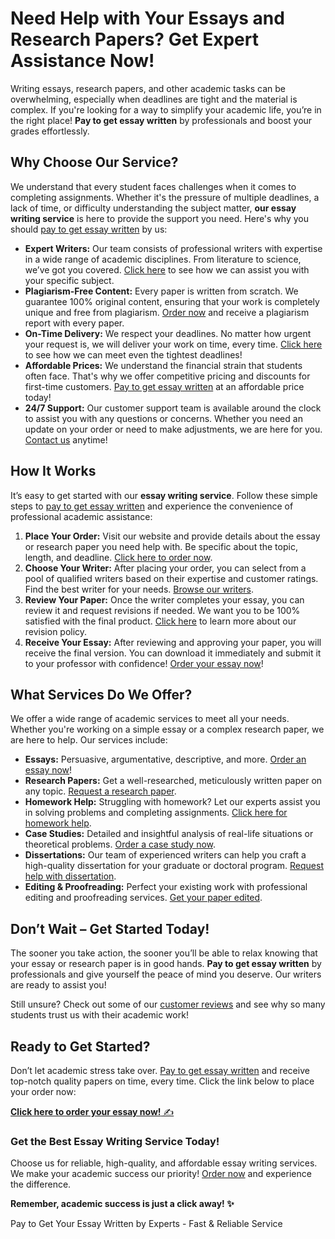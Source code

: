 <h1>Need Help with Your Essays and Research Papers? Get Expert Assistance Now!</h1>

<p>Writing essays, research papers, and other academic tasks can be overwhelming, especially when deadlines are tight and the material is complex. If you're looking for a way to simplify your academic life, you’re in the right place! <strong>Pay to get essay written</strong> by professionals and boost your grades effortlessly.</p>

<h2>Why Choose Our Service?</h2>
<p>We understand that every student faces challenges when it comes to completing assignments. Whether it's the pressure of multiple deadlines, a lack of time, or difficulty understanding the subject matter, <strong>our essay writing service</strong> is here to provide the support you need. Here's why you should <a href="https://tinyurl.com/topessay?keyword=pay+to+get+essay+written">pay to get essay written</a> by us:</p>

<ul>
  <li><strong>Expert Writers:</strong> Our team consists of professional writers with expertise in a wide range of academic disciplines. From literature to science, we’ve got you covered. <a href="https://tinyurl.com/topessay?keyword=pay+to+get+essay+written">Click here</a> to see how we can assist you with your specific subject.</li>
  <li><strong>Plagiarism-Free Content:</strong> Every paper is written from scratch. We guarantee 100% original content, ensuring that your work is completely unique and free from plagiarism. <a href="https://tinyurl.com/topessay?keyword=pay+to+get+essay+written">Order now</a> and receive a plagiarism report with every paper.</li>
  <li><strong>On-Time Delivery:</strong> We respect your deadlines. No matter how urgent your request is, we will deliver your work on time, every time. <a href="https://tinyurl.com/topessay?keyword=pay+to+get+essay+written">Click here</a> to see how we can meet even the tightest deadlines!</li>
  <li><strong>Affordable Prices:</strong> We understand the financial strain that students often face. That's why we offer competitive pricing and discounts for first-time customers. <a href="https://tinyurl.com/topessay?keyword=pay+to+get+essay+written">Pay to get essay written</a> at an affordable price today!</li>
  <li><strong>24/7 Support:</strong> Our customer support team is available around the clock to assist you with any questions or concerns. Whether you need an update on your order or need to make adjustments, we are here for you. <a href="https://tinyurl.com/topessay?keyword=pay+to+get+essay+written">Contact us</a> anytime!</li>
</ul>

<h2>How It Works</h2>
<p>It’s easy to get started with our <strong>essay writing service</strong>. Follow these simple steps to <a href="https://tinyurl.com/topessay?keyword=pay+to+get+essay+written">pay to get essay written</a> and experience the convenience of professional academic assistance:</p>
<ol>
  <li><strong>Place Your Order:</strong> Visit our website and provide details about the essay or research paper you need help with. Be specific about the topic, length, and deadline. <a href="https://tinyurl.com/topessay?keyword=pay+to+get+essay+written">Click here to order now</a>.</li>
  <li><strong>Choose Your Writer:</strong> After placing your order, you can select from a pool of qualified writers based on their expertise and customer ratings. Find the best writer for your needs. <a href="https://tinyurl.com/topessay?keyword=pay+to+get+essay+written">Browse our writers</a>.</li>
  <li><strong>Review Your Paper:</strong> Once the writer completes your essay, you can review it and request revisions if needed. We want you to be 100% satisfied with the final product. <a href="https://tinyurl.com/topessay?keyword=pay+to+get+essay+written">Click here</a> to learn more about our revision policy.</li>
  <li><strong>Receive Your Essay:</strong> After reviewing and approving your paper, you will receive the final version. You can download it immediately and submit it to your professor with confidence! <a href="https://tinyurl.com/topessay?keyword=pay+to+get+essay+written">Order your essay now</a>!</li>
</ol>

<h2>What Services Do We Offer?</h2>
<p>We offer a wide range of academic services to meet all your needs. Whether you're working on a simple essay or a complex research paper, we are here to help. Our services include:</p>
<ul>
  <li><strong>Essays:</strong> Persuasive, argumentative, descriptive, and more. <a href="https://tinyurl.com/topessay?keyword=pay+to+get+essay+written">Order an essay now</a>!</li>
  <li><strong>Research Papers:</strong> Get a well-researched, meticulously written paper on any topic. <a href="https://tinyurl.com/topessay?keyword=pay+to+get+essay+written">Request a research paper</a>.</li>
  <li><strong>Homework Help:</strong> Struggling with homework? Let our experts assist you in solving problems and completing assignments. <a href="https://tinyurl.com/topessay?keyword=pay+to+get+essay+written">Click here for homework help</a>.</li>
  <li><strong>Case Studies:</strong> Detailed and insightful analysis of real-life situations or theoretical problems. <a href="https://tinyurl.com/topessay?keyword=pay+to+get+essay+written">Order a case study now</a>.</li>
  <li><strong>Dissertations:</strong> Our team of experienced writers can help you craft a high-quality dissertation for your graduate or doctoral program. <a href="https://tinyurl.com/topessay?keyword=pay+to+get+essay+written">Request help with dissertation</a>.</li>
  <li><strong>Editing & Proofreading:</strong> Perfect your existing work with professional editing and proofreading services. <a href="https://tinyurl.com/topessay?keyword=pay+to+get+essay+written">Get your paper edited</a>.</li>
</ul>

<h2>Don’t Wait – Get Started Today!</h2>
<p>The sooner you take action, the sooner you’ll be able to relax knowing that your essay or research paper is in good hands. <strong>Pay to get essay written</strong> by professionals and give yourself the peace of mind you deserve. Our writers are ready to assist you!</p>

<p>Still unsure? Check out some of our <a href="https://tinyurl.com/topessay?keyword=pay+to+get+essay+written">customer reviews</a> and see why so many students trust us with their academic work!</p>

<h2>Ready to Get Started?</h2>
<p>Don’t let academic stress take over. <a href="https://tinyurl.com/topessay?keyword=pay+to+get+essay+written">Pay to get essay written</a> and receive top-notch quality papers on time, every time. Click the link below to place your order now:</p>

<p><a href="https://tinyurl.com/topessay?keyword=pay+to+get+essay+written"><strong>Click here to order your essay now!</strong> ✍️</a></p>

<h3>Get the Best Essay Writing Service Today!</h3>
<p>Choose us for reliable, high-quality, and affordable essay writing services. We make your academic success our priority! <a href="https://tinyurl.com/topessay?keyword=pay+to+get+essay+written">Order now</a> and experience the difference.</p>

<p><strong>Remember, academic success is just a click away! ✨</strong></p>
Pay to Get Your Essay Written by Experts - Fast &amp; Reliable Service
